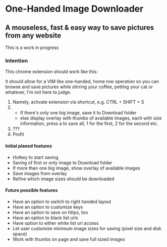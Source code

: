 # One-Handed Image Downloader
## A mouseless, fast & easy way to save pictures from any website
This is a work in progress

### Intention
This chrome extension should work like this:

It should allow for a VIM like one-handed, home row operation so you can browse and save pictures while stirring your coffee, petting your cat or whatever, I'm not here to judge.

1. Namely, activate extension via shortcut, e.g. CTRL + SHIFT + S
2.
    * If there's only one big image, save it to Download folder
    * else display overlay with thumbs of available images, each with size information, press a to save all, 1 for the first, 2 for the second etc.
3. ???
4. Profit

#### Initial planed features

* Hotkey to start saving
* Saving of first or only image to Download folder
* If more than one big image, show overlay of available images
* Save images from overlay
* Refine which image sizes should be downloaded

#### Future possible features

* Have an option to switch to right handed layout
* Have an option to customize keys
* Have an option to save on https, too
* Have an option to black list urls
* Have option to either white list url access
* Let user customize minimum image sizes for saving (pixel size and disk space)
* Work with thumbs on page and save full sized images
